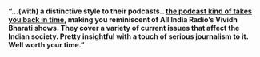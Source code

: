 ﻿---
type: review
Title: "Insightful, with a touch of serious journalism"
description: "Author of Startupdunia.com"
Date: 2007-08-08
name: "Pranav Dharma"
website: "https://web.archive.org/web/20110726164107/http://www.startupdunia.com/india-startups/podbharti-hindi-podcasting-581"
image: "../../images/reviews/pranav_dharma.jpg"
---
#### “…(with) a distinctive style to their podcasts.. [the podcast kind of takes you back in time](/images/posts/startupdunia-interview.pdf), making you reminiscent of All India Radio’s Vividh Bharati shows. They cover a variety of current issues that affect the Indian society. Pretty insightful with a touch of serious journalism to it. Well worth your time.”